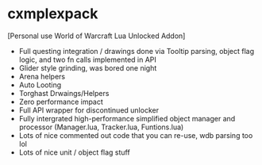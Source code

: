 # cxmplexpack

[Personal use World of Warcraft Lua Unlocked Addon]
- Full questing integration / drawings done via Tooltip parsing, object flag logic, and two fn calls implemented in API
- Glider style grinding, was bored one night
- Arena helpers
- Auto Looting
- Torghast Drwaings/Helpers
- Zero performance impact
- Full API wrapper for discontinued unlocker
- Fully intergrated high-performance simplified object manager and processor (Manager.lua, Tracker.lua, Funtions.lua)
- Lots of nice commented out code that you can re-use, wdb parsing too lol
- Lots of nice unit / object flag stuff
